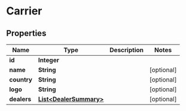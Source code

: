 # Carrier

## Properties
Name | Type | Description | Notes
------------ | ------------- | ------------- | -------------
**id** | **Integer** |  | 
**name** | **String** |  |  [optional]
**country** | **String** |  |  [optional]
**logo** | **String** |  |  [optional]
**dealers** | [**List&lt;DealerSummary&gt;**](DealerSummary.md) |  |  [optional]
